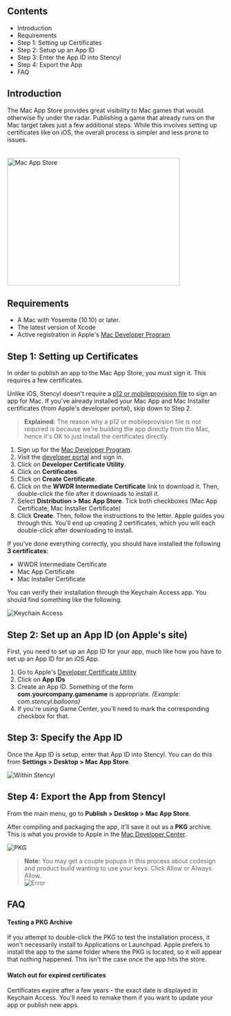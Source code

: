 ## Contents

* Introduction
* Requirements
* Step 1: Setting up Certificates
* Step 2: Setup up an App ID
* Step 3: Enter the App ID into Stencyl
* Step 4: Export the App
* FAQ

## Introduction

The Mac App Store provides great visibility to Mac games that would otherwise fly under the radar. Publishing a game that already runs on the Mac target takes just a few additional steps. While this involves setting up certificates like on iOS, the overall process is simpler and less prone to issues.

<img alt="Mac App Store" src="https://static.stencyl.com/help/images/mac-app-store-1.png" style="height: 296px; width: 400px; padding-top:20px;">


## Requirements

* A Mac with Yosemite (10.10) or later.
* The latest version of Xcode
* Active registration in Apple's [Mac Developer Program](https://developer.apple.com/programs/mac/)


## Step 1: Setting up Certificates

In order to publish an app to the Mac App Store, you must sign it. This requires a few certificates.

Unlike iOS, Stencyl doesn't require a [p12 or mobileprovision file](https://www.stencyl.com/help/view/ios-certificates-guide) to sign an app for Mac. If you've already installed your Mac App and Mac Installer certificates (from Apple's developer portal), skip down to Step 2.

> **Explained:** The reason why a p12 or mobileprovision file is not required is because we're building the app directly from the Mac, hence it's OK to just install the certificates directly.

1. Sign up for the [Mac Developer Program](https://developer.apple.com/programs/mac/).
2. Visit the [developer portal](https://developer.apple.com/programs/mac/) and sign in.
3. Click on **Developer Certificate Utility**.
4. Click on **Certificates**.
5. Click on **Create Certificate**.
6. Click on the **WWDR Intermediate Certificate** link to download it. Then, double-click the file after it downloads to install it.
7. Select **Distribution > Mac App Store**. Tick both checkboxes (Mac App Certificate, Mac Installer Certificate)
8. Click **Create**. Then, follow the instructions to the letter. Apple guides you through this. You'll end up creating 2 certificates, which you will each double-click after downloading to install.

If you've done everything correctly, you should have installed the following **3 certificates**:

* WWDR Intermediate Certificate
* Mac App Certificate
* Mac Installer Certificate

You can verify their installation through the Keychain Access app. You should find something like the following.

![Keychain Access](https://static.stencyl.com/help/images/mac-app-store-2.png)

 

## Step 2: Set up an App ID (on Apple's site)

First, you need to set up an App ID for your app, much like how you have to set up an App ID for an iOS App.

1. Go to Apple's [Developer Certificate Utility](https://developer.apple.com/certificates/index.action#maccertrequest)
2. Click on **App IDs**
3. Create an App ID. Something of the form **com.yourcompany.gamename** is appropriate. *(Example: com.stencyl.balloons)*
4. If you're using Game Center, you'll need to mark the corresponding checkbox for that.


## Step 3: Specify the App ID

Once the App ID is setup, enter that App ID into Stencyl. You can do this from **Settings > Desktop > Mac App Store**.

![Within Stencyl](https://static.stencyl.com/help/images/mac-app-store-3.png)


## Step 4: Export the App from Stencyl

From the main menu, go to **Publish > Desktop > Mac App Store**.

After compiling and packaging the app, it'll save it out as a **PKG** archive. This is what you provide to Apple in the [Mac Developer Center](https://developer.apple.com/programs/mac/).

![PKG](https://static.stencyl.com/help/images/mac-app-store-4.png)

> **Note:** You may get a couple popups in this process about codesign and product build wanting to use your keys. Click Allow or Always Allow.<br/>![Error](https://static.stencyl.com/help/images/mac-app-store-5.png)


## FAQ

#### Testing a PKG Archive
If you attempt to double-click the PKG to test the installation process, it won't necessarily install to Applications or Launchpad. Apple prefers to install the app to the same folder where the PKG is located, so it will appear that nothing happened. This isn't the case once the app hits the store.

#### Watch out for expired certificates
Certificates expire after a few years - the exact date is displayed in Keychain Access. You'll need to remake them if you want to update your app or publish new apps.
